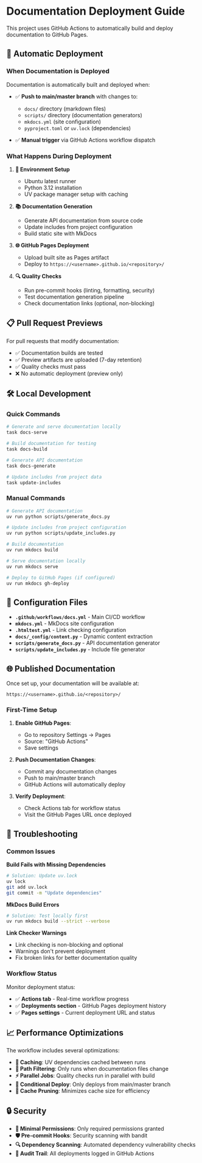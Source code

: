 # Documentation Deployment Guide

This project uses GitHub Actions to automatically build and deploy documentation to GitHub Pages.

## 🚀 Automatic Deployment

### When Documentation is Deployed

Documentation is automatically built and deployed when:

- ✅ **Push to main/master branch** with changes to:
  - `docs/` directory (markdown files)
  - `scripts/` directory (documentation generators)
  - `mkdocs.yml` (site configuration)
  - `pyproject.toml` or `uv.lock` (dependencies)

- ✅ **Manual trigger** via GitHub Actions workflow dispatch

### What Happens During Deployment

1. **🔧 Environment Setup**
   - Ubuntu latest runner
   - Python 3.12 installation
   - UV package manager setup with caching

2. **📚 Documentation Generation**
   - Generate API documentation from source code
   - Update includes from project configuration
   - Build static site with MkDocs

3. **🌐 GitHub Pages Deployment**
   - Upload built site as Pages artifact
   - Deploy to `https://<username>.github.io/<repository>/`

4. **🔍 Quality Checks**
   - Run pre-commit hooks (linting, formatting, security)
   - Test documentation generation pipeline
   - Check documentation links (optional, non-blocking)

## 📋 Pull Request Previews

For pull requests that modify documentation:

- ✅ Documentation builds are tested
- ✅ Preview artifacts are uploaded (7-day retention)
- ✅ Quality checks must pass
- ❌ No automatic deployment (preview only)

## 🛠️ Local Development

### Quick Commands

```bash
# Generate and serve documentation locally
task docs-serve

# Build documentation for testing
task docs-build

# Generate API documentation
task docs-generate

# Update includes from project data
task update-includes
```

### Manual Commands

```bash
# Generate API documentation
uv run python scripts/generate_docs.py

# Update includes from project configuration
uv run python scripts/update_includes.py

# Build documentation
uv run mkdocs build

# Serve documentation locally
uv run mkdocs serve

# Deploy to GitHub Pages (if configured)
uv run mkdocs gh-deploy
```

## 🔧 Configuration Files

- **`.github/workflows/docs.yml`** - Main CI/CD workflow
- **`mkdocs.yml`** - MkDocs site configuration
- **`.htmltest.yml`** - Link checking configuration
- **`docs/_config/content.py`** - Dynamic content extraction
- **`scripts/generate_docs.py`** - API documentation generator
- **`scripts/update_includes.py`** - Include file generator

## 🌐 Published Documentation

Once set up, your documentation will be available at:

```
https://<username>.github.io/<repository>/
```

### First-Time Setup

1. **Enable GitHub Pages**:
   - Go to repository Settings → Pages
   - Source: "GitHub Actions"
   - Save settings

2. **Push Documentation Changes**:
   - Commit any documentation changes
   - Push to main/master branch
   - GitHub Actions will automatically deploy

3. **Verify Deployment**:
   - Check Actions tab for workflow status
   - Visit the GitHub Pages URL once deployed

## 🚨 Troubleshooting

### Common Issues

**Build Fails with Missing Dependencies**
```bash
# Solution: Update uv.lock
uv lock
git add uv.lock
git commit -m "Update dependencies"
```

**MkDocs Build Errors**
```bash
# Solution: Test locally first
uv run mkdocs build --strict --verbose
```

**Link Checker Warnings**
- Link checking is non-blocking and optional
- Warnings don't prevent deployment
- Fix broken links for better documentation quality

### Workflow Status

Monitor deployment status:
- ✅ **Actions tab** - Real-time workflow progress
- ✅ **Deployments section** - GitHub Pages deployment history
- ✅ **Pages settings** - Current deployment URL and status

## 📈 Performance Optimizations

The workflow includes several optimizations:

- **🚀 Caching**: UV dependencies cached between runs
- **📁 Path Filtering**: Only runs when documentation files change
- **⚡ Parallel Jobs**: Quality checks run in parallel with build
- **🎯 Conditional Deploy**: Only deploys from main/master branch
- **💾 Cache Pruning**: Minimizes cache size for efficiency

## 🔒 Security

- **🔐 Minimal Permissions**: Only required permissions granted
- **🛡️ Pre-commit Hooks**: Security scanning with bandit
- **🔍 Dependency Scanning**: Automated dependency vulnerability checks
- **📝 Audit Trail**: All deployments logged in GitHub Actions
